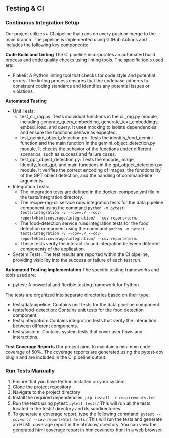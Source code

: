 ## Testing & CI
### Continuous Integration Setup
Our project utilizes a CI pipeline that runs on every push or merge to the main branch. The pipeline is implemented using GitHub Actions and includes the following key components:

**Code Build and Linting**
The CI pipeline incorporates an automated build process and code quality checks using linting tools. The specific tools used are:
- Flake8: A Python linting tool that checks for code style and potential errors.
The linting process ensures that the codebase adheres to consistent coding standards and identifies any potential issues or violations.

**Automated Testing**
- Unit Tests: 
  - test_cli_rag.py: Tests individual functions in the cli_rag.py module, including generate_query_embedding, generate_text_embeddings, embed, load, and query. It uses mocking to isolate dependencies and ensure the functions behave as expected.
  - test_gemini_object_detection.py: Tests the identify_food_gemini function and the main function in the gemini_object_detection.py module. It checks the behavior of the functions under different scenarios, such as success and failure cases.
  - test_gpt_object_detection.py: Tests the encode_image, identify_food_gpt, and main functions in the gpt_object_detection.py module. It verifies the correct encoding of images, the functionality of the GPT object detection, and the handling of command-line arguments.
- Integration Tests: 
  - The integration tests are defined in the docker-compose.yml file in the tests/integration directory.
  - The recipe-rag-cli service runs integration tests for the data pipeline component using the command ```python -m pytest tests/integration -v --cov=./ --cov-report=html:coverage/integration/ --cov-report=term```.
  - The food-detection service runs integration tests for the food detection component using the command ```python -m pytest tests/integration -v --cov=./ --cov-report=html:coverage/integration/ --cov-report=term```.
  - These tests verify the interaction and integration between different components of the application.
- System Tests:
The test results are reported within the CI pipeline, providing visibility into the success or failure of each test run.

**Automated Testing Implementation**
The specific testing frameworks and tools used are:

- pytest: A powerful and flexible testing framework for Python.

The tests are organized into separate directories based on their type:

- tests/datapipeline: Contains unit tests for the data pipeline component.
- tests/food-detection: Contains unit tests for the food detection component.
- tests/integration: Contains integration tests that verify the interaction between different components.
- tests/system: Contains system tests that cover user flows and interactions.
  
**Test Coverage Reports**
Our project aims to maintain a minimum code coverage of 50%. The coverage reports are generated using the pytest-cov plugin and are included in the CI pipeline output.

### Run Tests Manually
1. Ensure that you have Python installed on your system.
2. Clone the project repository
3. Navigate to the project directory
4. Install the required dependencies:
   ```pip install -r requirements.txt```
5. Run the tests using pytest:
   ```pytest tests/```
   This will run all the tests located in the tests/ directory and its subdirectories.
6. To generate a coverage report, type the following command:
   ```pytest --cov=src/ --cov-report=html tests/```
    This will run the tests and generate an HTML coverage report in the htmlcov/ directory. You can view the generated html coverage report in htmlcov/index.html in a web browser.